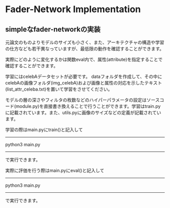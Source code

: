 # Fader-Network Implementation

## simpleなfader-networkの実装

元論文のものよりモデルのサイズも小さく、また、アーキテクチャの構造や学習の仕方なども若干異なっていますが、最低限の動作を確認することができます。

実際にどのように変化するかは関数eval内で、属性(attribute)を指定することで確認することができます。

学習にはcelebAデータセットが必要です。
dataフォルダを作成して、その中にcelebAの画像フォルダ(img_celebA)および画像と属性の対応を示したテキスト(list_attr_celeba.txt)を置いて学習をさせてください。

モデルの層の深さやフィルタの枚数などのハイパーパラメータの設定はソースコード(module.py)を直接書き換えることで行うことができます。学習はtrain.pyに記載されています。また、utils.pyに画像のサイズなどの定義が記載されています。

学習の際はmain.pyにtrain()と記入して
***
python3 main.py
***
で実行できます。

実際に評価を行う際はmain.pyにeval()と記入して
***
python3 main.py
***
で実行できます。
